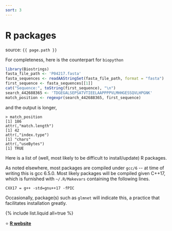 ```yaml
---
sort: 3
---
```


# R packages

source: `{{ page.path }}`

For completeness, here is the counterpart for `biopython`

```r
library(Biostrings)
fasta_file_path <- 'P04217.fasta'
fasta_sequences <- readAAStringSet(fasta_file_path, format = "fasta")
first_sequence <- fasta_sequences[[1]]
cat("Sequence:", toString(first_sequence), "\n")
search_442688365 <- 'TDGEGALSEPSATVTIEELAAPPPPVLMHHGESSQVLHPGNK'
match_position <- regexpr(search_442688365, first_sequence)
```

and the output is longer,

```
> match_position
[1] 186
attr(,"match.length")
[1] 42
attr(,"index.type")
[1] "chars"
attr(,"useBytes")
[1] TRUE
```

Here is a list of (well, most likely to be difficult to install/update) R packages.

As noted elsewhere, most packages are compiled under `gcc/6` -- at time of writing this is gcc 6.5.0. Most likely packages will be compiled given C++17, which is furnished with `~/.R/Makevars` containing the following lines.

```
CXX17 = g++ -std=gnu++17 -fPIC
```

Occasionally, package(s) such as `glmnet` will indicate this, a practice that facilitates installation greatly.

{% include list.liquid all=true %}

:star: **[R website](https://www.r-project.org/)**
